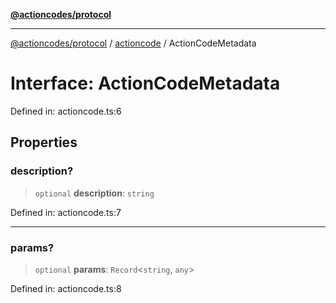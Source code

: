 [**@actioncodes/protocol**](../../README.md)

***

[@actioncodes/protocol](../../modules.md) / [actioncode](../README.md) / ActionCodeMetadata

# Interface: ActionCodeMetadata

Defined in: actioncode.ts:6

## Properties

### description?

> `optional` **description**: `string`

Defined in: actioncode.ts:7

***

### params?

> `optional` **params**: `Record`\<`string`, `any`\>

Defined in: actioncode.ts:8
